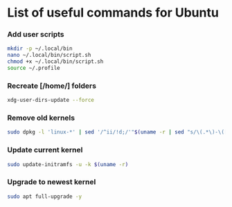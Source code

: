 # List of useful commands for Ubuntu

### Add user scripts
```bash
mkdir -p ~/.local/bin
nano ~/.local/bin/script.sh
chmod +x ~/.local/bin/script.sh
source ~/.profile
```

### Recreate [/home/] folders
```bash
xdg-user-dirs-update --force
```

### Remove old kernels
```bash
sudo dpkg -l 'linux-*' | sed '/^ii/!d;/'"$(uname -r | sed "s/\(.*\)-\([^0-9]\+\)/\1/")"'/d;s/^[^ ]* [^ ]* \([^ ]*\).*/\1/;/[0-9]/!d' | xargs sudo apt-get -y purge
```

### Update current kernel
```bash
sudo update-initramfs -u -k $(uname -r)
```

### Upgrade to newest kernel
```bash
sudo apt full-upgrade -y
```

